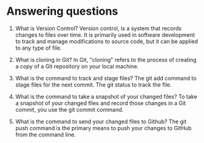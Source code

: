 # Answering questions

1. What is Version Control?
Version control, is a system that records changes to files over time. It is primarily used in software development to track and manage modifications to source code, but it can be applied to any type of file.

2. What is cloning in Git?
In Git, "cloning" refers to the process of creating a copy of a Git repository on your local machine.

3. What is the command to track and stage files?
The git add command to stage files for the next commit.
The git status to track the file.

4. What is the command to take a snapshot of your changed files?
To take a snapshot of your changed files and record those changes in a Git commit, you use the git commit command.

5. What is the command to send your changed files to Github?
The git push command is the primary means to push your changes to GitHub from the command line.
